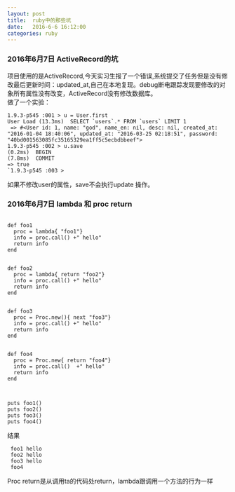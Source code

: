```yaml
---
layout: post
title:  ruby中的那些坑
date:   2016-6-6 16:12:00
categories: ruby
---
```


### 2016年6月7日 ActiveRecord的坑
项目使用的是ActiveRecord,今天实习生报了一个错误,系统提交了任务但是没有修改最后更新时间：updated_at,自己在本地复现。debug断电跟踪发现要修改的对象所有属性没有改变，ActiveRecord没有修改数据库。<br/>
做了一个实验：

	1.9.3-p545 :001 > u = User.first
	User Load (13.3ms)  SELECT `users`.* FROM `users` LIMIT 1
	 => #<User id: 1, name: "god", name_en: nil, desc: nil, created_at: "2016-01-04 18:40:06", updated_at: "2016-03-25 02:18:51", password: "40bd001563085fc35165329ea1ff5c5ecbdbbeef"> 
	1.9.3-p545 :002 > u.save
	(0.2ms)  BEGIN
	(7.8ms)  COMMIT
	=> true 
	`1.9.3-p545 :003 > 



如果不修改user的属性，save不会执行update 操作。

### 2016年6月7日 lambda 和 proc return
```

def foo1
  proc = lambda{ "foo1"}
  info = proc.call() +" hello"
  return info
end


def foo2
  proc = lambda{ return "foo2"}
  info = proc.call() +" hello"
  return info
end


def foo3
  proc = Proc.new(){ next "foo3"}
  info = proc.call() +" hello"
  return info
end


def foo4
  proc = Proc.new{ return "foo4"}
  info = proc.call()  +" hello"
  return info
end



puts foo1()
puts foo2()
puts foo3()
puts foo4()

```

结果

```
 foo1 hello
 foo2 hello
 foo3 hello
 foo4

```

Proc return是从调用ta的代码处return，lambda跟调用一个方法的行为一样


<div class="ds-thread" data-thread-key="1" data-title="ruby中的那些坑" data-url="https://quietlistener.github.io/ruby/2016/03/02/ruby中的那些坑.html"></div>
       
<script type="text/javascript">
        var duoshuoQuery = {short_name:"quietlistener"};
	(function() {
		var ds = document.createElement('script');
		ds.type = 'text/javascript';ds.async = true;
		ds.src = (document.location.protocol == 'https:' ? 'https:' : 'http:') + '//static.duoshuo.com/embed.js';
		ds.charset = 'UTF-8';
		(document.getElementsByTagName('head')[0] 
		 || document.getElementsByTagName('body')[0]).appendChild(ds);
	})();
</script>

